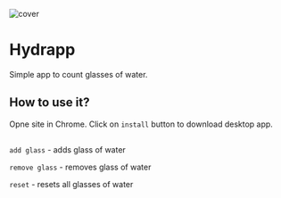 ![cover](https://cotenfrontend.pl/img/cov.png)

# Hydrapp

Simple app to count glasses of water.

## How to use it?

Opne site in Chrome. Click on `install` button to download desktop app.

##

`add glass` - adds glass of water

`remove glass` - removes glass of water

`reset` - resets all glasses of water

